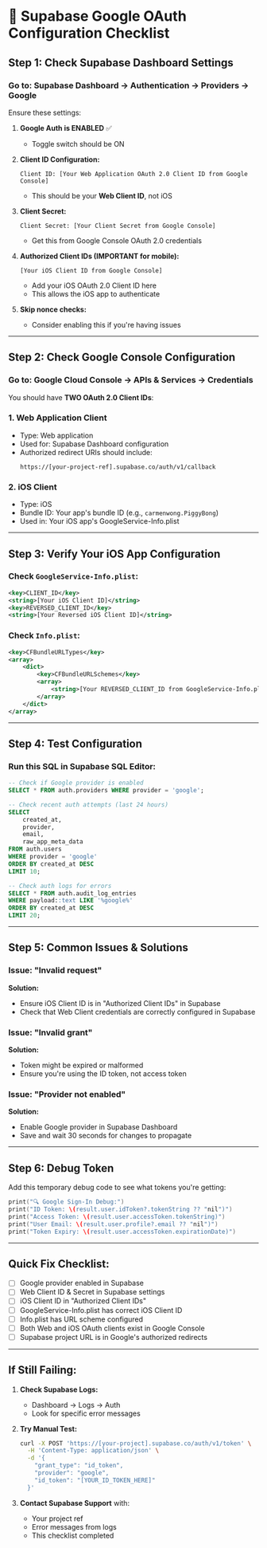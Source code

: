 # 🔧 Supabase Google OAuth Configuration Checklist

## **Step 1: Check Supabase Dashboard Settings**

### Go to: **Supabase Dashboard → Authentication → Providers → Google**

Ensure these settings:

1. **Google Auth is ENABLED** ✅
   - Toggle switch should be ON

2. **Client ID Configuration:**
   ```
   Client ID: [Your Web Application OAuth 2.0 Client ID from Google Console]
   ```
   - This should be your **Web Client ID**, not iOS

3. **Client Secret:**
   ```
   Client Secret: [Your Client Secret from Google Console]
   ```
   - Get this from Google Console OAuth 2.0 credentials

4. **Authorized Client IDs (IMPORTANT for mobile):**
   ```
   [Your iOS Client ID from Google Console]
   ```
   - Add your iOS OAuth 2.0 Client ID here
   - This allows the iOS app to authenticate

5. **Skip nonce checks:** 
   - Consider enabling this if you're having issues

---

## **Step 2: Check Google Console Configuration**

### Go to: **Google Cloud Console → APIs & Services → Credentials**

You should have **TWO OAuth 2.0 Client IDs**:

### 1. **Web Application Client**
- Type: Web application
- Used for: Supabase Dashboard configuration
- Authorized redirect URIs should include:
  ```
  https://[your-project-ref].supabase.co/auth/v1/callback
  ```

### 2. **iOS Client**
- Type: iOS
- Bundle ID: Your app's bundle ID (e.g., `carmenwong.PiggyBong`)
- Used in: Your iOS app's GoogleService-Info.plist

---

## **Step 3: Verify Your iOS App Configuration**

### Check `GoogleService-Info.plist`:
```xml
<key>CLIENT_ID</key>
<string>[Your iOS Client ID]</string>
<key>REVERSED_CLIENT_ID</key>
<string>[Your Reversed iOS Client ID]</string>
```

### Check `Info.plist`:
```xml
<key>CFBundleURLTypes</key>
<array>
    <dict>
        <key>CFBundleURLSchemes</key>
        <array>
            <string>[Your REVERSED_CLIENT_ID from GoogleService-Info.plist]</string>
        </array>
    </dict>
</array>
```

---

## **Step 4: Test Configuration**

### Run this SQL in Supabase SQL Editor:
```sql
-- Check if Google provider is enabled
SELECT * FROM auth.providers WHERE provider = 'google';

-- Check recent auth attempts (last 24 hours)
SELECT 
    created_at,
    provider,
    email,
    raw_app_meta_data
FROM auth.users 
WHERE provider = 'google' 
ORDER BY created_at DESC 
LIMIT 10;

-- Check auth logs for errors
SELECT * FROM auth.audit_log_entries 
WHERE payload::text LIKE '%google%' 
ORDER BY created_at DESC 
LIMIT 20;
```

---

## **Step 5: Common Issues & Solutions**

### Issue: "Invalid request"
**Solution:** 
- Ensure iOS Client ID is in "Authorized Client IDs" in Supabase
- Check that Web Client credentials are correctly configured in Supabase

### Issue: "Invalid grant"
**Solution:**
- Token might be expired or malformed
- Ensure you're using the ID token, not access token

### Issue: "Provider not enabled"
**Solution:**
- Enable Google provider in Supabase Dashboard
- Save and wait 30 seconds for changes to propagate

---

## **Step 6: Debug Token**

Add this temporary debug code to see what tokens you're getting:

```swift
print("🔍 Google Sign-In Debug:")
print("ID Token: \(result.user.idToken?.tokenString ?? "nil")")
print("Access Token: \(result.user.accessToken.tokenString)")
print("User Email: \(result.user.profile?.email ?? "nil")")
print("Token Expiry: \(result.user.accessToken.expirationDate)")
```

---

## **Quick Fix Checklist:**

- [ ] Google provider enabled in Supabase
- [ ] Web Client ID & Secret in Supabase settings
- [ ] iOS Client ID in "Authorized Client IDs"
- [ ] GoogleService-Info.plist has correct iOS Client ID
- [ ] Info.plist has URL scheme configured
- [ ] Both Web and iOS OAuth clients exist in Google Console
- [ ] Supabase project URL is in Google's authorized redirects

---

## **If Still Failing:**

1. **Check Supabase Logs:**
   - Dashboard → Logs → Auth
   - Look for specific error messages

2. **Try Manual Test:**
   ```bash
   curl -X POST 'https://[your-project].supabase.co/auth/v1/token' \
     -H 'Content-Type: application/json' \
     -d '{
       "grant_type": "id_token",
       "provider": "google",
       "id_token": "[YOUR_ID_TOKEN_HERE]"
     }'
   ```

3. **Contact Supabase Support** with:
   - Your project ref
   - Error messages from logs
   - This checklist completed